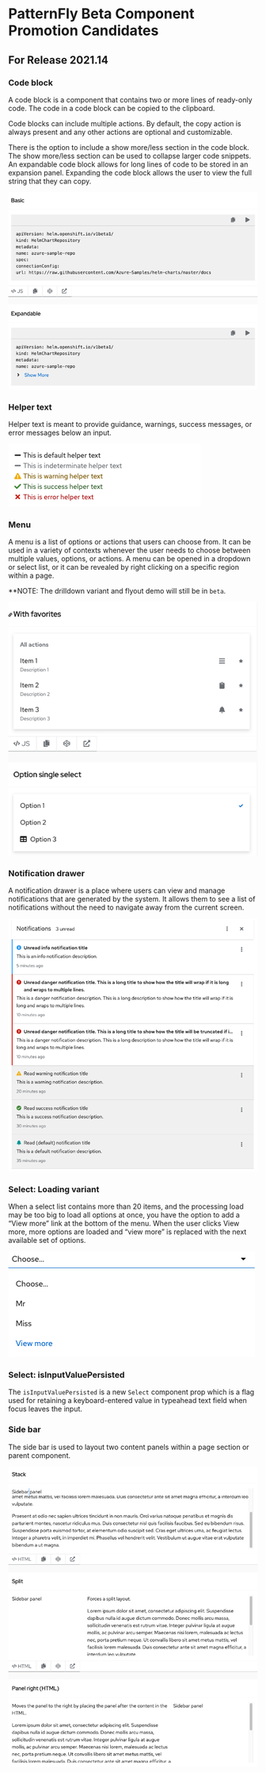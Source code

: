 # PatternFly Beta Component Promotion Candidates
## For Release 2021.14

### Code block
A code block is a component that contains two or more lines of ready-only code. The code in a code block can be copied to the clipboard.

Code blocks can include multiple actions. By default, the copy action is always present and any other actions are optional and customizable.

There is the option to include a show more/less section in the code block. The show more/less section can be used to collapse larger code snippets. An expandable code block allows for long lines of code to be stored in an expansion panel. Expanding the code block allows the user to view the full string that they can copy.

![code-block](./img/code-block.png)

### Helper text
Helper text is meant to provide guidance, warnings, success messages, or error messages below an input.

![helper-text](./img/helper-text.png)

### Menu
A menu is a list of options or actions that users can choose from. It can be used in a variety of contexts whenever the user needs to choose between multiple values, options, or actions. A menu can be opened in a dropdown or select list, or it can be revealed by right clicking on a specific region within a page.

**NOTE: The drilldown variant and flyout demo will still be in `beta`.

![menu](./img/menu.png)

### Notification drawer
A notification drawer is a place where users can view and manage notifications that are generated by the system. It allows them to see a list of notifications without the need to navigate away from the current screen.

![notification-drawer](./img/notification-drawer.png)

### Select: Loading variant
When a select list contains more than 20 items, and the processing load may be too big to load all options at once, you have the option to add a “View more” link at the bottom of the menu. When the user clicks View more, more options are loaded and “view more” is replaced with the next available set of options.

![select-view-more](./img/select-view-more.png)

### Select: isInputValuePersisted
The `isInputValuePersisted` is a new `Select` component prop which is a flag used for retaining a keyboard-entered value in typeahead text field when focus leaves the input.

### Side bar
The side bar is used to layout two content panels within a page section or parent component. 

![side-bar](./img/side-bar.png)
